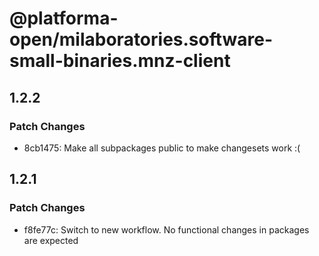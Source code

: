 # @platforma-open/milaboratories.software-small-binaries.mnz-client

## 1.2.2

### Patch Changes

- 8cb1475: Make all subpackages public to make changesets work :(

## 1.2.1

### Patch Changes

- f8fe77c: Switch to new workflow. No functional changes in packages are expected
